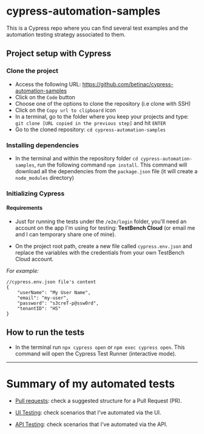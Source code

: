 # cypress-automation-samples

This is a Cypress repo where you can find several test examples and the automation testing strategy associated to them.

## Project setup with Cypress
### Clone the project
- Access the following URL: https://github.com/betinac/cypress-automation-samples
- Click on the `Code` button
- Choose one of the options to clone the repository (i.e clone with SSH)
- Click on the `Copy url to clipboard` icon
- In a terminal, go to the folder where you keep your projects and type: `git clone [URL copied in the previous step]` and hit `ENTER`
- Go to the cloned repository: `cd cypress-automation-samples`

### Installing dependencies
- In the terminal and within the repository folder `cd cypress-automation-samples`, run the following command `npm install`. This command will download all the dependencies from the `package.json` file (it will create a `node_modules` directory)

### Initializing Cypress
#### Requirements
- Just for running the tests under the `/e2e/login` folder, you'll need an account on the app I'm using for testing: **TestBench Cloud** (or email me and I can temporary share one of mine).

- On the project root path, create a new file called `cypress.env.json` and replace the variables with the credentials from your own TestBench Cloud account.

_For example:_
```
//cypress.env.json file's content
{
    "userName": "My User Name",
    "email": "my-user",
    "password": "s3creT-p@ssw0rd",
    "tenantID": "HS"
}
```

## How to run the tests
- In the terminal run `npx cypress open` or `npm exec cypress open`. This command will open the Cypress Test Runner (interactive mode).

---
# Summary of my automated tests
- [Pull requests](cypress/docs/Pull-Requests.md): check a suggested structure for a Pull Request (PR).

- [UI Testing](cypress/docs/UI-testing.md): check scenarios that I've automated via the UI.

- [API Testing](cypress/docs/API-testing.md): check scenarios that I've automated via the API.



